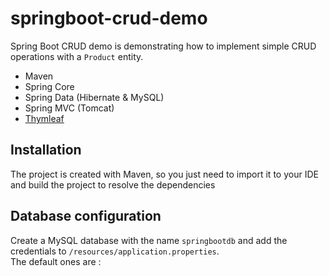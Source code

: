 # springboot-crud-demo

Spring Boot CRUD demo is demonstrating how to implement simple CRUD operations with a `Product` entity.

 
- Maven
- Spring Core
- Spring Data (Hibernate & MySQL)
- Spring MVC (Tomcat)
- [Thymleaf](https://thymeleaf.org)



## Installation 
The project is created with Maven, so you just need to import it to your IDE and build the project to resolve the dependencies

## Database configuration 
Create a MySQL database with the name `springbootdb` and add the credentials to `/resources/application.properties`.  
The default ones are :
 
